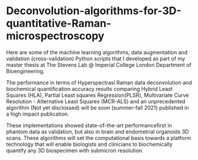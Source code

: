 # Deconvolution-algorithms-for-3D-quantitative-Raman-microspectroscopy

Here are some of the machine learning algorithms, data augmentation and validation (cross-validation) Python scripts that I developed as part of my master thesis at
The Stevens Lab @ Imperial College London Department of Bioengineering. 

The performance in terms of Hyperspectrasl Raman data deconvolution and biochemical quantification accuracy results comparing Hybrid Least Squares (HLA), 
Partial Least squares Regression(PLSR), Multivariate Curve Resolution - Alternative Least Squares (MCR-ALS) and an unprecedented algorithm (Not yet disclossed) 
will be soon (summer-fall 2021) published in a high  impact publication.

These implementations showed state-of-the-art performancefirst in phantom data as validation, but also in brain and endometrial organoids 3D scans. These algorithms will set the
computational basis towards a platform technology that will enable biologists and clinicians to biochemically quantify any 3D biospecimen with submicron resolution.
